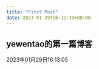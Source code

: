 ```yaml
---
title: "First Post"
date: 2023-01-29T16:12:39+08:00
---
```


## yewentao的第一篇博客

2023年01月29日16:13:05

